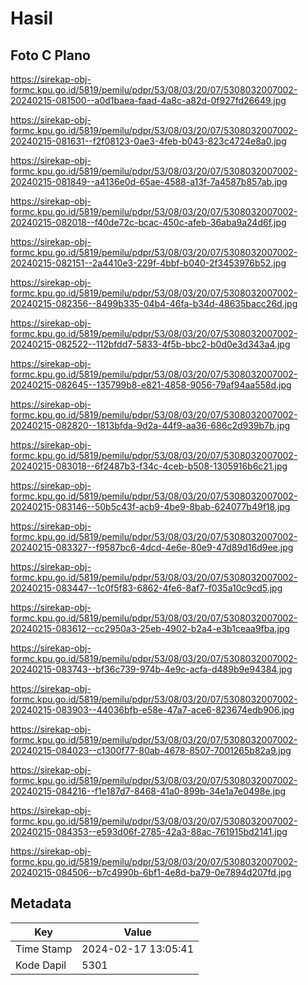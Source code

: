 # Hasil

## Foto C Plano

https://sirekap-obj-formc.kpu.go.id/5819/pemilu/pdpr/53/08/03/20/07/5308032007002-20240215-081500--a0d1baea-faad-4a8c-a82d-0f927fd26649.jpg

https://sirekap-obj-formc.kpu.go.id/5819/pemilu/pdpr/53/08/03/20/07/5308032007002-20240215-081631--f2f08123-0ae3-4feb-b043-823c4724e8a0.jpg

https://sirekap-obj-formc.kpu.go.id/5819/pemilu/pdpr/53/08/03/20/07/5308032007002-20240215-081849--a4136e0d-65ae-4588-a13f-7a4587b857ab.jpg

https://sirekap-obj-formc.kpu.go.id/5819/pemilu/pdpr/53/08/03/20/07/5308032007002-20240215-082018--f40de72c-bcac-450c-afeb-36aba9a24d6f.jpg

https://sirekap-obj-formc.kpu.go.id/5819/pemilu/pdpr/53/08/03/20/07/5308032007002-20240215-082151--2a4410e3-229f-4bbf-b040-2f3453976b52.jpg

https://sirekap-obj-formc.kpu.go.id/5819/pemilu/pdpr/53/08/03/20/07/5308032007002-20240215-082356--8499b335-04b4-46fa-b34d-48635bacc26d.jpg

https://sirekap-obj-formc.kpu.go.id/5819/pemilu/pdpr/53/08/03/20/07/5308032007002-20240215-082522--112bfdd7-5833-4f5b-bbc2-b0d0e3d343a4.jpg

https://sirekap-obj-formc.kpu.go.id/5819/pemilu/pdpr/53/08/03/20/07/5308032007002-20240215-082645--135799b8-e821-4858-9056-79af94aa558d.jpg

https://sirekap-obj-formc.kpu.go.id/5819/pemilu/pdpr/53/08/03/20/07/5308032007002-20240215-082820--1813bfda-9d2a-44f9-aa36-686c2d939b7b.jpg

https://sirekap-obj-formc.kpu.go.id/5819/pemilu/pdpr/53/08/03/20/07/5308032007002-20240215-083018--6f2487b3-f34c-4ceb-b508-1305916b6c21.jpg

https://sirekap-obj-formc.kpu.go.id/5819/pemilu/pdpr/53/08/03/20/07/5308032007002-20240215-083146--50b5c43f-acb9-4be9-8bab-624077b49f18.jpg

https://sirekap-obj-formc.kpu.go.id/5819/pemilu/pdpr/53/08/03/20/07/5308032007002-20240215-083327--f9587bc6-4dcd-4e6e-80e9-47d89d16d9ee.jpg

https://sirekap-obj-formc.kpu.go.id/5819/pemilu/pdpr/53/08/03/20/07/5308032007002-20240215-083447--1c0f5f83-6862-4fe6-8af7-f035a10c9cd5.jpg

https://sirekap-obj-formc.kpu.go.id/5819/pemilu/pdpr/53/08/03/20/07/5308032007002-20240215-083612--cc2950a3-25eb-4902-b2a4-e3b1ceaa9fba.jpg

https://sirekap-obj-formc.kpu.go.id/5819/pemilu/pdpr/53/08/03/20/07/5308032007002-20240215-083743--bf36c739-974b-4e9c-acfa-d489b9e94384.jpg

https://sirekap-obj-formc.kpu.go.id/5819/pemilu/pdpr/53/08/03/20/07/5308032007002-20240215-083903--44036bfb-e58e-47a7-ace6-823674edb906.jpg

https://sirekap-obj-formc.kpu.go.id/5819/pemilu/pdpr/53/08/03/20/07/5308032007002-20240215-084023--c1300f77-80ab-4678-8507-7001265b82a9.jpg

https://sirekap-obj-formc.kpu.go.id/5819/pemilu/pdpr/53/08/03/20/07/5308032007002-20240215-084216--f1e187d7-8468-41a0-899b-34e1a7e0498e.jpg

https://sirekap-obj-formc.kpu.go.id/5819/pemilu/pdpr/53/08/03/20/07/5308032007002-20240215-084353--e593d06f-2785-42a3-88ac-761915bd2141.jpg

https://sirekap-obj-formc.kpu.go.id/5819/pemilu/pdpr/53/08/03/20/07/5308032007002-20240215-084506--b7c4990b-6bf1-4e8d-ba79-0e7894d207fd.jpg


## Metadata

| Key        | Value               |
| ---------- | ------------------- |
| Time Stamp | 2024-02-17 13:05:41 |
| Kode Dapil | 5301                |



